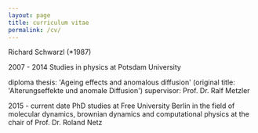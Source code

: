 ```yaml
---
layout: page
title: curriculum vitae
permalink: /cv/
---
```

Richard Schwarzl (*1987)

2007 - 2014 Studies in physics at Potsdam University

diploma thesis: 'Ageing effects and anomalous diffusion' (original title: 'Alterungseffekte und anomale Diffusion')
supervisor: Prof. Dr. Ralf Metzler

2015 - current date PhD studies at Free University Berlin in the field of molecular dynamics, brownian dynamics and computational physics at the chair of Prof. Dr. Roland Netz

